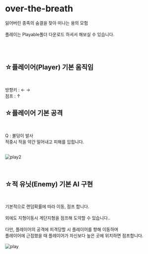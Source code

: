 # over-the-breath
잃어버린 종족의 숨결을 찾아 떠나는 용의 모험<br>
<br>
플레이는 Playable폴더 다운로드 하셔서 해보실 수 있습니다.<br>
<br>
<br>
<br>
<h2>☆플레이어(Player) 기본 움직임 </h4><br>

방향키 : ←  →  <br>
점프 : ↑   <br>

<h2>☆플레이어 기본 공격</h4><br>
  
Q : 불덩이 발사 <br>
적중시 적을 약간 밀어내고 피해를 입힙니다. <br><br>


![play2](https://user-images.githubusercontent.com/63836325/159896440-4964f471-c4c8-4e0c-b32a-3215ba1d8c7e.gif)
<br><br><br>

<h2>☆적 유닛(Enemy) 기본 AI 구현</h4><br>

기본적으로 랜덤확률에 따라 이동, 점프 합니다.<br>
<br>
외에도 지형이동시 계단지형을 점프해 도약할 수 있습니다..<br>
<br>
다만, 플레이어의 공격에 피격당할 시 플레이어를 향해 이동하며<br>
플레이어에 근접했을 때 플레이어가 자신보다 높은 곳에 위치하면 점프합니다.<br><br>
![play](https://user-images.githubusercontent.com/63836325/159894667-ae98f061-ad63-4642-b10e-6370284673da.gif)
<br><br><br>
